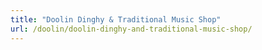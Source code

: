 ```yaml
---
title: "Doolin Dinghy & Traditional Music Shop"
url: /doolin/doolin-dinghy-and-traditional-music-shop/
---
```

